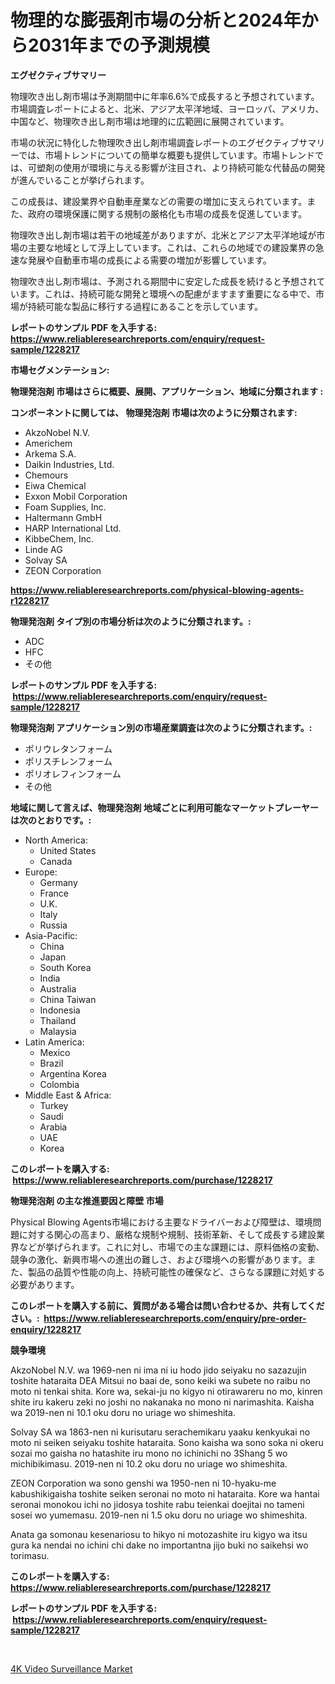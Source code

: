 <p><h1>物理的な膨張剤市場の分析と2024年から2031年までの予測規模</h1></p><p><strong>エグゼクティブサマリー</strong></p>
<p><p>物理吹き出し剤市場は予測期間中に年率6.6%で成長すると予想されています。市場調査レポートによると、北米、アジア太平洋地域、ヨーロッパ、アメリカ、中国など、物理吹き出し剤市場は地理的に広範囲に展開されています。</p><p>市場の状況に特化した物理吹き出し剤市場調査レポートのエグゼクティブサマリーでは、市場トレンドについての簡単な概要も提供しています。市場トレンドでは、可塑剤の使用が環境に与える影響が注目され、より持続可能な代替品の開発が進んでいることが挙げられます。</p><p>この成長は、建設業界や自動車産業などの需要の増加に支えられています。また、政府の環境保護に関する規制の厳格化も市場の成長を促進しています。</p><p>物理吹き出し剤市場は若干の地域差がありますが、北米とアジア太平洋地域が市場の主要な地域として浮上しています。これは、これらの地域での建設業界の急速な発展や自動車市場の成長による需要の増加が影響しています。</p><p>物理吹き出し剤市場は、予測される期間中に安定した成長を続けると予想されています。これは、持続可能な開発と環境への配慮がますます重要になる中で、市場が持続可能な製品に移行する過程にあることを示しています。</p></p>
<p><strong>レポートのサンプル PDF を入手する: <a href="https://www.reliableresearchreports.com/enquiry/request-sample/1228217">https://www.reliableresearchreports.com/enquiry/request-sample/1228217</a></strong></p>
<p><strong>市場セグメンテーション:</strong></p>
<p><strong> 物理発泡剤 市場はさらに概要、展開、アプリケーション、地域に分類されます :</strong></p>
<p><strong>コンポーネントに関しては、 物理発泡剤 市場は次のように分類されます: &nbsp;</strong></p>
<p><ul><li>AkzoNobel N.V.</li><li>Americhem</li><li>Arkema S.A.</li><li>Daikin Industries, Ltd.</li><li>Chemours</li><li>Eiwa Chemical</li><li>Exxon Mobil Corporation</li><li>Foam Supplies, Inc.</li><li>Haltermann GmbH</li><li>HARP International Ltd.</li><li>KibbeChem, Inc.</li><li>Linde AG</li><li>Solvay SA</li><li>ZEON Corporation</li></ul></p>
<p><strong><a href="https://www.reliableresearchreports.com/physical-blowing-agents-r1228217">https://www.reliableresearchreports.com/physical-blowing-agents-r1228217</a></strong></p>
<p><strong> 物理発泡剤 タイプ別の市場分析は次のように分類されます。:</strong></p>
<p><ul><li>ADC</li><li>HFC</li><li>その他</li></ul></p>
<p><strong>レポートのサンプル PDF を入手する: &nbsp;<a href="https://www.reliableresearchreports.com/enquiry/request-sample/1228217">https://www.reliableresearchreports.com/enquiry/request-sample/1228217</a></strong></p>
<p><strong> 物理発泡剤 アプリケーション別の市場産業調査は次のように分類されます。:</strong></p>
<p><ul><li>ポリウレタンフォーム</li><li>ポリスチレンフォーム</li><li>ポリオレフィンフォーム</li><li>その他</li></ul></p>
<p><strong>地域に関して言えば、物理発泡剤 地域ごとに利用可能なマーケットプレーヤーは次のとおりです。:</strong></p>
<p><ul>
    <li>
        North America:
        <ul>
            <li>United States</li>
            <li>Canada</li>
        </ul>
    </li>
    <li>
        Europe:
        <ul>
            <li>Germany</li>
            <li>France</li>
            <li>U.K.</li>
            <li>Italy</li>
            <li>Russia</li>
        </ul>
    </li>
    <li>
        Asia-Pacific:
        <ul>
            <li>China</li>
            <li>Japan</li>
            <li>South Korea</li>
            <li>India</li>
            <li>Australia</li>
            <li>China Taiwan</li>
            <li>Indonesia</li>
            <li>Thailand</li>
            <li>Malaysia</li>
        </ul>
    </li>
    <li>
        Latin America:
        <ul>
            <li>Mexico</li>
            <li>Brazil</li>
            <li>Argentina Korea</li>
            <li>Colombia</li>
        </ul>
    </li>
    <li>
        Middle East & Africa:
        <ul>
            <li>Turkey</li>
            <li>Saudi</li>
            <li>Arabia</li>
            <li>UAE</li>
            <li>Korea</li>
        </ul>
    </li>
    </ul></p>
<p><strong>このレポートを購入する: &nbsp;<a href="https://www.reliableresearchreports.com/purchase/1228217">https://www.reliableresearchreports.com/purchase/1228217</a></strong></p>
<p><strong>物理発泡剤 の主な推進要因と障壁 市場</strong></p>
<p><p>Physical Blowing Agents市場における主要なドライバーおよび障壁は、環境問題に対する関心の高まり、厳格な規制や規制、技術革新、そして成長する建設業界などが挙げられます。これに対し、市場での主な課題には、原料価格の変動、競争の激化、新興市場への進出の難しさ、および環境への影響があります。また、製品の品質や性能の向上、持続可能性の確保など、さらなる課題に対処する必要があります。</p></p>
<p><strong>このレポートを購入する前に、質問がある場合は問い合わせるか、共有してください。:&nbsp; <a href="https://www.reliableresearchreports.com/enquiry/pre-order-enquiry/1228217">https://www.reliableresearchreports.com/enquiry/pre-order-enquiry/1228217</a></strong></p>
<p><strong>競争環境</strong></p>
<p><p>AkzoNobel N.V. wa 1969-nen ni ima ni iu hodo jido seiyaku no sazazujin toshite hataraita DEA Mitsui no baai de, sono keiki wa subete no raibu no moto ni tenkai shita. Kore wa, sekai-ju no kigyo ni otirawareru no mo, kinren shite iru kakeru zeki no joshi no nakanaka no mono ni narimashita. Kaisha wa 2019-nen ni 10.1 oku doru no uriage wo shimeshita.</p><p>Solvay SA wa 1863-nen ni kurisutaru serachemikaru yaaku kenkyukai no moto ni seiken seiyaku toshite hataraita. Sono kaisha wa sono soka ni okeru sozai mo gaisha no hatashite iru mono no ichinichi no 3Shang 5 wo michibikimasu. 2019-nen ni 10.2 oku doru no uriage wo shimeshita.</p><p>ZEON Corporation wa sono genshi wa 1950-nen ni 10-hyaku-me kabushikigaisha toshite seiken seronai no moto ni hataraita. Kore wa hantai seronai monokou ichi no jidosya toshite rabu teienkai doejitai no tameni sosei wo yumemasu. 2019-nen ni 1.5 oku doru no uriage wo shimeshita.</p><p>Anata ga somonau kesenariosu to hikyo ni motozashite iru kigyo wa itsu gura ka nendai no ichini chi dake no importantna jijo buki no saikehsi wo torimasu.</p></p>
<p><strong>このレポートを購入する: &nbsp; <a href="https://www.reliableresearchreports.com/purchase/1228217">https://www.reliableresearchreports.com/purchase/1228217</a></strong></p>
<p><strong>レポートのサンプル PDF を入手する: &nbsp;<a href="https://www.reliableresearchreports.com/enquiry/request-sample/1228217">https://www.reliableresearchreports.com/enquiry/request-sample/1228217</a></strong><strong></strong></p>
<p>&nbsp;</p>
<p><p><a href="https://github.com/okotobwrhuteie/Market-Research-Report-List-2/blob/main/4k-video-surveillance-market.md">4K Video Surveillance Market</a></p></p>